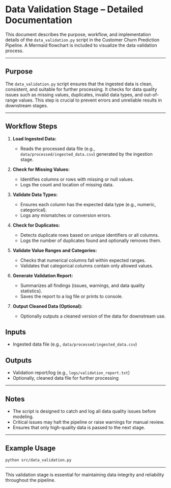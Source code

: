 # Data Validation Stage – Detailed Documentation

This document describes the purpose, workflow, and implementation details of the `data_validation.py` script in the Customer Churn Prediction Pipeline. A Mermaid flowchart is included to visualize the data validation process.

---

## Purpose

The `data_validation.py` script ensures that the ingested data is clean, consistent, and suitable for further processing. It checks for data quality issues such as missing values, duplicates, invalid data types, and out-of-range values. This step is crucial to prevent errors and unreliable results in downstream stages.

---

## Workflow Steps

1. **Load Ingested Data:**  
   - Reads the processed data file (e.g., `data/processed/ingested_data.csv`) generated by the ingestion stage.

2. **Check for Missing Values:**  
   - Identifies columns or rows with missing or null values.
   - Logs the count and location of missing data.

3. **Validate Data Types:**  
   - Ensures each column has the expected data type (e.g., numeric, categorical).
   - Logs any mismatches or conversion errors.

4. **Check for Duplicates:**  
   - Detects duplicate rows based on unique identifiers or all columns.
   - Logs the number of duplicates found and optionally removes them.

5. **Validate Value Ranges and Categories:**  
   - Checks that numerical columns fall within expected ranges.
   - Validates that categorical columns contain only allowed values.

6. **Generate Validation Report:**  
   - Summarizes all findings (issues, warnings, and data quality statistics).
   - Saves the report to a log file or prints to console.

7. **Output Cleaned Data (Optional):**  
   - Optionally outputs a cleaned version of the data for downstream use.

## Inputs

- Ingested data file (e.g., `data/processed/ingested_data.csv`)

## Outputs

- Validation report/log (e.g., `logs/validation_report.txt`)
- Optionally, cleaned data file for further processing

---

## Notes

- The script is designed to catch and log all data quality issues before modeling.
- Critical issues may halt the pipeline or raise warnings for manual review.
- Ensures that only high-quality data is passed to the next stage.

---

## Example Usage

```bash
python src/data_validation.py
```

---

This validation stage is essential for maintaining data integrity and reliability throughout the pipeline.